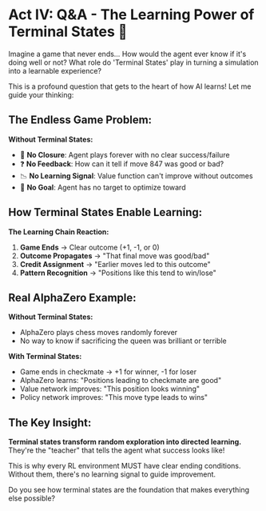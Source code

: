 # Act IV: Q&A - The Learning Power of Terminal States 🤔

Imagine a game that never ends… How would the agent ever know if it's doing well or not? What role do 'Terminal States' play in turning a simulation into a learnable experience?

This is a profound question that gets to the heart of how AI learns! Let me guide your thinking:

## The Endless Game Problem:

**Without Terminal States:**
- 🔄 **No Closure**: Agent plays forever with no clear success/failure
- ❓ **No Feedback**: How can it tell if move 847 was good or bad?
- 📉 **No Learning Signal**: Value function can't improve without outcomes
- 🎯 **No Goal**: Agent has no target to optimize toward

## How Terminal States Enable Learning:

**The Learning Chain Reaction:**
1. **Game Ends** → Clear outcome (+1, -1, or 0)
2. **Outcome Propagates** → "That final move was good/bad"
3. **Credit Assignment** → "Earlier moves led to this outcome"
4. **Pattern Recognition** → "Positions like this tend to win/lose"

## Real AlphaZero Example:

**Without Terminal States:**
- AlphaZero plays chess moves randomly forever
- No way to know if sacrificing the queen was brilliant or terrible

**With Terminal States:**
- Game ends in checkmate → +1 for winner, -1 for loser
- AlphaZero learns: "Positions leading to checkmate are good"
- Value network improves: "This position looks winning"
- Policy network improves: "This move type leads to wins"

## The Key Insight:
**Terminal states transform random exploration into directed learning.** They're the "teacher" that tells the agent what success looks like!

This is why every RL environment MUST have clear ending conditions. Without them, there's no learning signal to guide improvement.

Do you see how terminal states are the foundation that makes everything else possible?